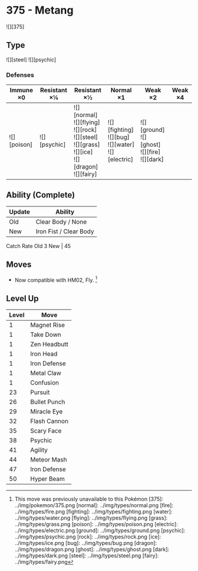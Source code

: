# 375 - Metang
![][375]

## Type

![][steel]  ![][psychic]

### Defenses

Immune ×0       | Resistant ×¼     | Resistant ×½                                                                                                     | Normal ×1                                                    | Weak ×2                                                 | Weak ×4
---             | ---              | ---                                                                                                              | ---                                                          | ---                                                     | ---
![][poison]<br> | ![][psychic]<br> | ![][normal]<br>![][flying]<br>![][rock]<br>![][steel]<br>![][grass]<br>![][ice]<br>![][dragon]<br>![][fairy]<br> | ![][fighting]<br>![][bug]<br>![][water]<br>![][electric]<br> | ![][ground]<br>![][ghost]<br>![][fire]<br>![][dark]<br> | &nbsp;

## Ability (Complete)

Update | Ability
---    | ---
Old    | Clear Body / None
New    | Iron Fist / Clear Body

Catch Rate
Old     3
New | 45

## Moves

 - Now compatible with HM02, Fly. [^1]

## Level Up

Level | Move
---   | ---
1     | Magnet Rise
1     | Take Down
1     | Zen Headbutt
1     | Iron Head
1     | Iron Defense
1     | Metal Claw
1     | Confusion
23    | Pursuit
26    | Bullet Punch
29    | Miracle Eye
32    | Flash Cannon
35    | Scary Face
38    | Psychic
41    | Agility
44    | Meteor Mash
47    | Iron Defense
50    | Hyper Beam

[^1]: This move was previously unavailable to this Pokémon
[375]: ../img/pokemon/375.png
[normal]: ../img/types/normal.png
[fire]: ../img/types/fire.png
[fighting]: ../img/types/fighting.png
[water]: ../img/types/water.png
[flying]: ../img/types/flying.png
[grass]: ../img/types/grass.png
[poison]: ../img/types/poison.png
[electric]: ../img/types/electric.png
[ground]: ../img/types/ground.png
[psychic]: ../img/types/psychic.png
[rock]: ../img/types/rock.png
[ice]: ../img/types/ice.png
[bug]: ../img/types/bug.png
[dragon]: ../img/types/dragon.png
[ghost]: ../img/types/ghost.png
[dark]: ../img/types/dark.png
[steel]: ../img/types/steel.png
[fairy]: ../img/types/fairy.png
